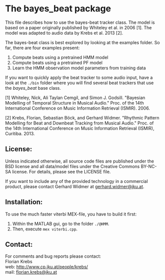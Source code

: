 # The bayes_beat package

This file describes how to use the bayes-beat tracker class. The model is based on a paper originally published by Whiteley et al. in 2006 [1]. The model was adapted to audio data by Krebs et al. 2013 [2].

The bayes-beat class is best explored by looking at the examples folder. So far, there are four examples present:

1. Compute beats using a pretrained HMM model
2. Compute beats using a pretrained PF model
3. Learn the HMM observation model parameters from training data

If you want to quickly apply the beat tracker to some audio input, have a look at the `./bin` folder where you will find several beat trackers that use the *bayes_beat* base class.

[1] Whiteley, Nick, Ali Taylan Cemgil, and Simon J. Godsill. "Bayesian Modelling of Temporal Structure in Musical Audio." Proc. of the 14th International Conference on Music Information Retrieval (ISMIR). 2006.

[2] Krebs, Florian, Sebastian Böck, and Gerhard Widmer. "Rhythmic Pattern Modelling for Beat and Downbeat Tracking from Musical Audio." Proc. of the 14th International Conference on Music Information Retrieval (ISMIR), Curitiba. 2013.

License:
--------

Unless indicated otherwise, all source code files are published under the BSD
license and all data/model files under the Creative Commons BY-NC-SA license.
For details, please see the LICENSE file.

If you want to include any of the provided technology in a commercial product,
please contact Gerhard Widmer at gerhard.widmer@jku.at.

Installation:
-------------

To use the much faster viterbi MEX-file, you have to build it first:

1. Within the MATLAB gui, go to the folder `./@HMM`.  
2. Then, execute `mex viterbi.cpp`.  


Contact:
-------------
For comments and bug reports please contact:  
Florian Krebs  
web: http://www.cp.jku.at/people/krebs/  
mail: florian.krebs@jku.at  
